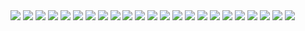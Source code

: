 <html>
<body>


<img src="1.jpg">
<img src="22.png">
<img src="img/2.png">
<img src="img/3.png">
<img src="img/4.png">
<img src="img/5.png">
<img src="img/6.png">
<img src="7.png">
<img src="8.png">

<img src="395.png">

<img src="396.png">
<img src="img/9.png">
<img src="img/10.png">
<img src="img/11.png">
<img src="img/12.png">
<img src="img/13.png">
<img src="img/15.png">
<img src="img/16.png">
<img src="img/17.png">
<img src="img/18.png">
<img src="img/19.png">
<img src="img/20.png">
<img src="img/21.png">



</body>
</html>


